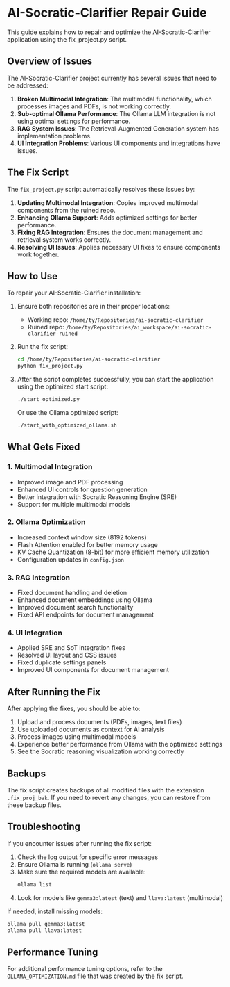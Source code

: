 # AI-Socratic-Clarifier Repair Guide

This guide explains how to repair and optimize the AI-Socratic-Clarifier application using the fix_project.py script.

## Overview of Issues

The AI-Socratic-Clarifier project currently has several issues that need to be addressed:

1. **Broken Multimodal Integration**: The multimodal functionality, which processes images and PDFs, is not working correctly.
2. **Sub-optimal Ollama Performance**: The Ollama LLM integration is not using optimal settings for performance.
3. **RAG System Issues**: The Retrieval-Augmented Generation system has implementation problems.
4. **UI Integration Problems**: Various UI components and integrations have issues.

## The Fix Script

The `fix_project.py` script automatically resolves these issues by:

1. **Updating Multimodal Integration**: Copies improved multimodal components from the ruined repo.
2. **Enhancing Ollama Support**: Adds optimized settings for better performance.
3. **Fixing RAG Integration**: Ensures the document management and retrieval system works correctly.
4. **Resolving UI Issues**: Applies necessary UI fixes to ensure components work together.

## How to Use

To repair your AI-Socratic-Clarifier installation:

1. Ensure both repositories are in their proper locations:
   - Working repo: `/home/ty/Repositories/ai-socratic-clarifier`
   - Ruined repo: `/home/ty/Repositories/ai_workspace/ai-socratic-clarifier-ruined`

2. Run the fix script:
   ```bash
   cd /home/ty/Repositories/ai-socratic-clarifier
   python fix_project.py
   ```

3. After the script completes successfully, you can start the application using the optimized start script:
   ```bash
   ./start_optimized.py
   ```

   Or use the Ollama optimized script:
   ```bash
   ./start_with_optimized_ollama.sh
   ```

## What Gets Fixed

### 1. Multimodal Integration

- Improved image and PDF processing
- Enhanced UI controls for question generation
- Better integration with Socratic Reasoning Engine (SRE)
- Support for multiple multimodal models

### 2. Ollama Optimization

- Increased context window size (8192 tokens)
- Flash Attention enabled for better memory usage
- KV Cache Quantization (8-bit) for more efficient memory utilization
- Configuration updates in `config.json`

### 3. RAG Integration

- Fixed document handling and deletion
- Enhanced document embeddings using Ollama
- Improved document search functionality
- Fixed API endpoints for document management

### 4. UI Integration

- Applied SRE and SoT integration fixes
- Resolved UI layout and CSS issues
- Fixed duplicate settings panels
- Improved UI components for document management

## After Running the Fix

After applying the fixes, you should be able to:

1. Upload and process documents (PDFs, images, text files)
2. Use uploaded documents as context for AI analysis
3. Process images using multimodal models
4. Experience better performance from Ollama with the optimized settings
5. See the Socratic reasoning visualization working correctly

## Backups

The fix script creates backups of all modified files with the extension `.fix_proj_bak`. If you need to revert any changes, you can restore from these backup files.

## Troubleshooting

If you encounter issues after running the fix script:

1. Check the log output for specific error messages
2. Ensure Ollama is running (`ollama serve`)
3. Make sure the required models are available:
   ```bash
   ollama list
   ```
4. Look for models like `gemma3:latest` (text) and `llava:latest` (multimodal)

If needed, install missing models:
```bash
ollama pull gemma3:latest
ollama pull llava:latest
```

## Performance Tuning

For additional performance tuning options, refer to the `OLLAMA_OPTIMIZATION.md` file that was created by the fix script.

